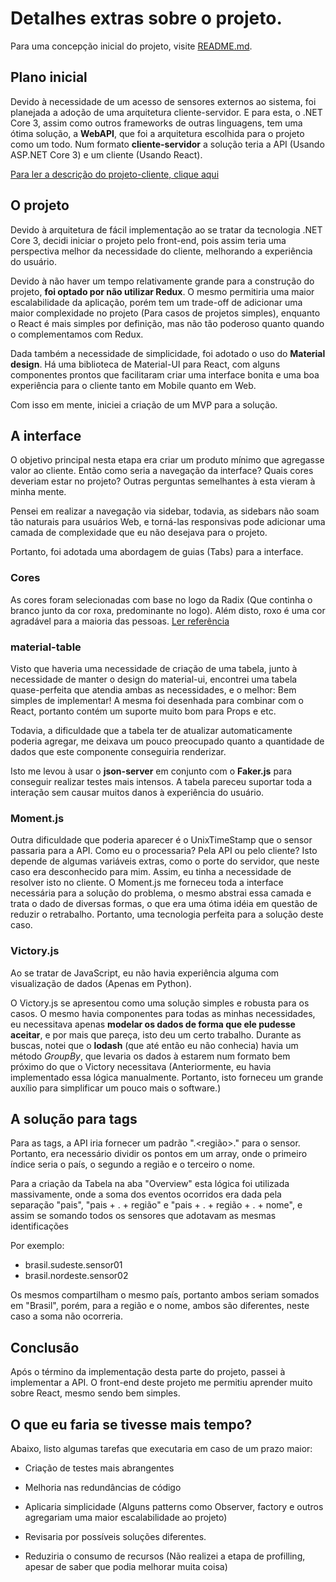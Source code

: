 # Detalhes extras sobre o projeto.

Para uma concepção inicial do projeto, visite [README.md](./README.md).

## Plano inicial

Devido à necessidade de um acesso de sensores externos ao sistema, foi planejada 
a adoção de uma arquitetura cliente-servidor. E para esta, o .NET Core 3, assim como 
outros frameworks de outras linguagens, tem uma ótima solução, a **WebAPI**, que foi 
a arquitetura escolhida para o projeto como um todo. Num formato **cliente-servidor** 
a solução teria a API (Usando ASP.NET Core 3) e um cliente (Usando React).

[Para ler a descrição do projeto-cliente, clique aqui](../sensor-radix-api/PROJECT.md)

## O projeto

Devido à arquitetura de fácil implementação ao se tratar da tecnologia .NET Core 3, decidi iniciar 
o projeto pelo front-end, pois assim teria uma perspectiva melhor da necessidade do cliente, 
melhorando a experiência do usuário.

Devido à não haver um tempo relativamente grande para a construção do projeto, **foi optado por não 
utilizar Redux**. O mesmo permitiria uma maior escalabilidade da aplicação, porém tem um trade-off 
de adicionar uma maior complexidade no projeto (Para casos de projetos simples), enquanto o React 
é mais simples por definição, mas não tão poderoso quanto quando o complementamos com Redux.

Dada também a necessidade de simplicidade, foi adotado o uso do **Material design**. Há uma biblioteca 
de Material-UI para React, com alguns componentes prontos que facilitaram criar uma interface bonita e
uma boa experiência para o cliente tanto em Mobile quanto em Web.

Com isso em mente, iniciei a criação de um MVP para a solução.

## A interface

O objetivo principal nesta etapa era criar um produto mínimo que agregasse valor ao cliente. Então como 
seria a navegação da interface? Quais cores deveriam estar no projeto? Outras perguntas semelhantes à 
esta vieram à minha mente.

Pensei em realizar a navegação via sidebar, todavia, as sidebars não soam tão naturais para usuários Web, 
e torná-las responsivas pode adicionar uma camada de complexidade que eu não desejava para o projeto.

Portanto, foi adotada uma abordagem de guias (Tabs) para a interface.

### Cores

As cores foram selecionadas com base no logo da Radix (Que continha o branco junto da cor roxa, predominante 
no logo). Além disto, roxo é uma cor agradável para a maioria das pessoas. [Ler referência](https://hypescience.com/as-cores-favoritas-entre-homens-e-mulheres/)

### material-table

Visto que haveria uma necessidade de criação de uma tabela, junto à necessidade de manter o design do 
material-ui, encontrei uma tabela quase-perfeita que atendia ambas as necessidades, e o melhor: Bem 
simples de implementar! A mesma foi desenhada para combinar com o React, portanto contém um suporte 
muito bom para Props e etc.

Todavia, a dificuldade que a tabela ter de atualizar automaticamente poderia agregar, me deixava um 
pouco preocupado quanto a quantidade de dados que este componente conseguiria renderizar.

Isto me levou à usar o **json-server** em conjunto com o **Faker.js** para conseguir realizar testes 
mais intensos. A tabela pareceu suportar toda a interação sem causar muitos danos à experiência do 
usuário.

### Moment.js

Outra dificuldade que poderia aparecer é o UnixTimeStamp que o sensor passaria para a API. Como eu 
o processaria? Pela API ou pelo cliente? Isto depende de algumas variáveis extras, como o porte do 
servidor, que neste caso era desconhecido para mim. Assim, eu tinha a necessidade de resolver isto 
no cliente. O Moment.js me forneceu toda a interface necessária para a solução do problema, o mesmo 
abstrai essa camada e trata o dado de diversas formas, o que era uma ótima idéia em questão de reduzir
o retrabalho. Portanto, uma tecnologia perfeita para a solução deste caso.

### Victory.js

Ao se tratar de JavaScript, eu não havia experiência alguma com visualização de dados (Apenas em Python).

O Victory.js se apresentou como uma solução simples e robusta para os casos. O mesmo havia componentes 
para todas as minhas necessidades, eu necessitava apenas **modelar os dados de forma que ele pudesse 
aceitar**, e por mais que pareça, isto deu um certo trabalho. Durante as buscas, notei que o **lodash** 
(que até então eu não conhecia) havia um método *GroupBy*, que levaria os dados à estarem num formato 
bem próximo do que o Victory necessitava (Anteriormente, eu havia implementado essa lógica manualmente. 
Portanto, isto forneceu um grande auxílio para simplificar um pouco mais o software.)


## A solução para tags

Para as tags, a API iria fornecer um padrão "<pais>.<região>.<nome>" para o sensor. Portanto, era necessário dividir os pontos em um array, onde o primeiro índice seria o país, o segundo a região e o terceiro o nome.

Para a criação da Tabela na aba "Overview" esta lógica foi utilizada massivamente, onde a soma dos eventos ocorridos era dada pela separação "pais",  "pais + . + região" e "pais + . + região + . + nome", e assim se somando todos os sensores que adotavam as mesmas identificações 

Por exemplo:

- brasil.sudeste.sensor01
- brasil.nordeste.sensor02

Os mesmos compartilham o mesmo país, portanto ambos seriam somados em "Brasil", porém, para a região e o nome, ambos são diferentes,  neste caso a soma não ocorreria.

## Conclusão

Após o término da implementação desta parte do projeto, passei à implementar a API. O front-end deste projeto me permitiu aprender muito sobre React, mesmo sendo bem simples.

## O que eu faria se tivesse mais tempo?

Abaixo, listo algumas tarefas que executaria em caso de um prazo maior:

- Criação de testes mais abrangentes

- Melhoria nas redundâncias de código

- Aplicaria simplicidade (Alguns patterns como Observer, factory e outros agregariam uma maior escalabilidade ao projeto)

- Revisaria por possíveis soluções diferentes.

- Reduziria o consumo de recursos (Não realizei a etapa de profilling, apesar de saber que podia melhorar muita coisa)
